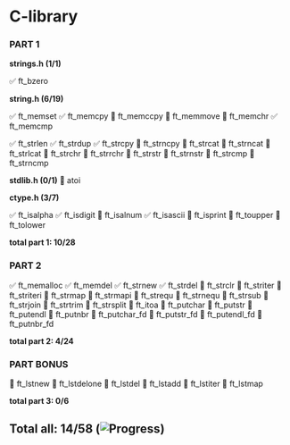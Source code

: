 # C-library

### PART 1

**strings.h (1/1)**

✅ ft_bzero

**string.h (6/19)**

✅ ft_memset
✅ ft_memcpy
🔳 ft_memccpy
🔳 ft_memmove
🔳 ft_memchr
✅ ft_memcmp

✅ ft_strlen
✅ ft_strdup
✅ ft_strcpy
🔳 ft_strncpy
🔳 ft_strcat
🔳 ft_strncat
🔳 ft_strlcat
🔳 ft_strchr
🔳 ft_strrchr
🔳 ft_strstr
🔳 ft_strnstr
🔳 ft_strcmp
🔳 ft_strncmp


**stdlib.h (0/1)**
🔳 atoi

**ctype.h (3/7)**

✅ ft_isalpha
✅ ft_isdigit
🔳 ft_isalnum
✅ ft_isascii
🔳 ft_isprint
🔳 ft_toupper
🔳 ft_tolower

**total part 1: 10/28**

### PART 2

✅ ft_memalloc
✅ ft_memdel
✅ ft_strnew
✅ ft_strdel
🔳 ft_strclr
🔳 ft_striter
🔳 ft_striteri
🔳 ft_strmap
🔳 ft_strmapi
🔳 ft_strequ
🔳 ft_strnequ
🔳 ft_strsub
🔳 ft_strjoin
🔳 ft_strtrim
🔳 ft_strsplit
🔳 ft_itoa
🔳 ft_putchar
🔳 ft_putstr
🔳 ft_putendl
🔳 ft_putnbr
🔳 ft_putchar_fd
🔳 ft_putstr_fd
🔳 ft_putendl_fd
🔳 ft_putnbr_fd

**total part 2: 4/24**

### PART BONUS

🔳 ft_lstnew
🔳 ft_lstdelone
🔳 ft_lstdel
🔳 ft_lstadd
🔳 ft_lstiter
🔳 ft_lstmap

**total part 3: 0/6**

## Total all: 14/58 (![Progress](https://progress-bar.dev/25/))

